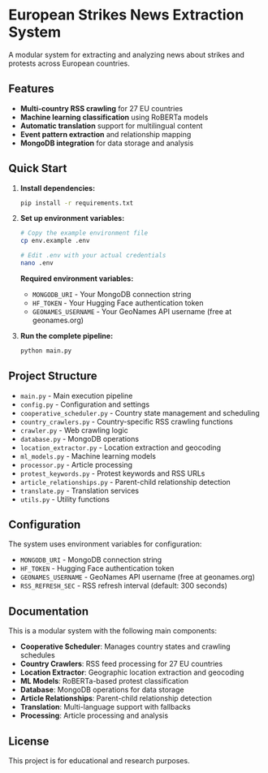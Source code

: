 # European Strikes News Extraction System

A modular system for extracting and analyzing news about strikes and protests across European countries.

## Features

- **Multi-country RSS crawling** for 27 EU countries
- **Machine learning classification** using RoBERTa models
- **Automatic translation** support for multilingual content
- **Event pattern extraction** and relationship mapping
- **MongoDB integration** for data storage and analysis

## Quick Start

1. **Install dependencies:**
   ```bash
   pip install -r requirements.txt
   ```

2. **Set up environment variables:**
   ```bash
   # Copy the example environment file
   cp env.example .env
   
   # Edit .env with your actual credentials
   nano .env
   ```
   
   **Required environment variables:**
   - `MONGODB_URI` - Your MongoDB connection string
   - `HF_TOKEN` - Your Hugging Face authentication token
   - `GEONAMES_USERNAME` - Your GeoNames API username (free at geonames.org)

3. **Run the complete pipeline:**
   ```bash
   python main.py
   ```

## Project Structure

- `main.py` - Main execution pipeline
- `config.py` - Configuration and settings
- `cooperative_scheduler.py` - Country state management and scheduling
- `country_crawlers.py` - Country-specific RSS crawling functions
- `crawler.py` - Web crawling logic
- `database.py` - MongoDB operations
- `location_extractor.py` - Location extraction and geocoding
- `ml_models.py` - Machine learning models
- `processor.py` - Article processing
- `protest_keywords.py` - Protest keywords and RSS URLs
- `article_relationships.py` - Parent-child relationship detection
- `translate.py` - Translation services
- `utils.py` - Utility functions

## Configuration

The system uses environment variables for configuration:

- `MONGODB_URI` - MongoDB connection string
- `HF_TOKEN` - Hugging Face authentication token
- `GEONAMES_USERNAME` - GeoNames API username (free at geonames.org)
- `RSS_REFRESH_SEC` - RSS refresh interval (default: 300 seconds)

## Documentation

This is a modular system with the following main components:

- **Cooperative Scheduler**: Manages country states and crawling schedules
- **Country Crawlers**: RSS feed processing for 27 EU countries
- **Location Extractor**: Geographic location extraction and geocoding
- **ML Models**: RoBERTa-based protest classification
- **Database**: MongoDB operations for data storage
- **Article Relationships**: Parent-child relationship detection
- **Translation**: Multi-language support with fallbacks
- **Processing**: Article processing and analysis

## License

This project is for educational and research purposes.
